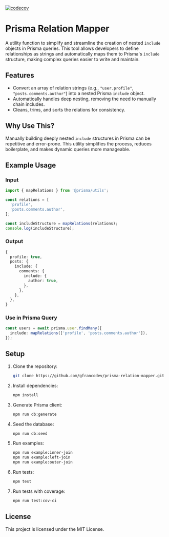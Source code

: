 [![codecov](https://codecov.io/gh/gfrancodev/prisma-relation-mapper/graph/badge.svg?token=EHFGVFCPBT)](https://codecov.io/gh/gfrancodev/prisma-relation-mapper)

# Prisma Relation Mapper  

A utility function to simplify and streamline the creation of nested `include` objects in Prisma queries. This tool allows developers to define relationships as strings and automatically maps them to Prisma's `include` structure, making complex queries easier to write and maintain.  

## Features  

- Convert an array of relation strings (e.g., `"user.profile"`, `"posts.comments.author"`) into a nested Prisma `include` object.  
- Automatically handles deep nesting, removing the need to manually chain includes.  
- Cleans, trims, and sorts the relations for consistency.  

## Why Use This?  

Manually building deeply nested `include` structures in Prisma can be repetitive and error-prone. This utility simplifies the process, reduces boilerplate, and makes dynamic queries more manageable.  

## Example Usage  

### Input  

```typescript
import { mapRelations } from '@prisma/utils';

const relations = [
  'profile',
  'posts.comments.author',
];

const includeStructure = mapRelations(relations);
console.log(includeStructure);
```

### Output  

```typescript
{
  profile: true,
  posts: {
    include: {
      comments: {
        include: {
          author: true,
        },
      },
    },
  },
}
```

### Use in Prisma Query  

```typescript
const users = await prisma.user.findMany({
  include: mapRelations(['profile', 'posts.comments.author']),
});
```

## Setup  

1. Clone the repository:  

   ```bash
   git clone https://github.com/gfrancodev/prisma-relation-mapper.git
   ```  

2. Install dependencies:  

   ```bash
   npm install
   ```  

3. Generate Prisma client:

   ```bash
   npm run db:generate
   ```

4. Seed the database:

   ```bash
   npm run db:seed
   ```

5. Run examples:

   ```bash
   npm run example:inner-join
   npm run example:left-join  
   npm run example:outer-join
   ```

6. Run tests:

   ```bash
   npm test
   ```

7. Run tests with coverage:

   ```bash
   npm run test:cov-ci
   ```

## License  

This project is licensed under the MIT License.  
